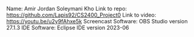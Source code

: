 Name: Amir Jordan Soleymani Kho
Link to repo: https://github.com/Lapis92/CS2400_Project0
Link to video: https://youtu.be/u2y9fAhxe5k
Screencast Software: OBS Studio version 27.1.3
IDE Software: Eclipse IDE version 2023-06
